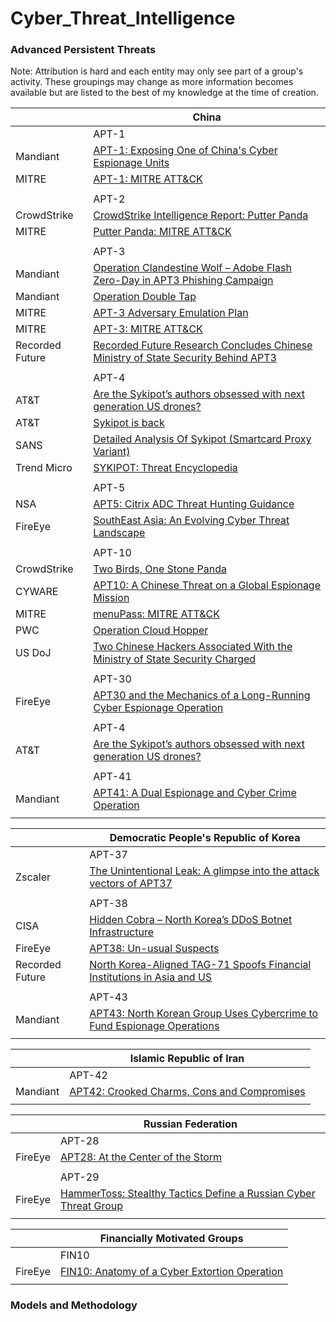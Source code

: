 # Cyber_Threat_Intelligence

### [](#apts) Advanced Persistent Threats

Note: Attribution is hard and each entity may only see part of a group's activity. These groupings may change as more information becomes available but are listed to the best of my knowledge at the time of creation.

| | China |
| --- | --- |
| | APT-1 |
| Mandiant | [APT-1: Exposing One of China's Cyber Espionage Units ](https://www.mandiant.com/sites/default/files/2021-09/mandiant-apt1-report.pdf) |
| MITRE | [APT-1: MITRE ATT&CK ](https://attack.mitre.org/groups/G0006/) |
| | |
| | APT-2 |
| CrowdStrike | [ CrowdStrike Intelligence Report: Putter Panda ](https://cdn0.vox-cdn.com/assets/4589853/crowdstrike-intelligence-report-putter-panda.original.pdf) |
| MITRE | [Putter Panda: MITRE ATT&CK ](https://attack.mitre.org/groups/G0024/) |
| | |
| | APT-3 |
| Mandiant | [ Operation Clandestine Wolf – Adobe Flash Zero-Day in APT3 Phishing Campaign ](https://www.mandiant.com/resources/blog/operation-clandestine-wolf-adobe-flash-zero-day) |
| Mandiant | [ Operation Double Tap ](https://www.mandiant.com/resources/blog/operation-doubletap) |
| MITRE | [ APT-3 Adversary Emulation Plan ](https://attack.mitre.org/docs/APT3_Adversary_Emulation_Plan.pdf) |
| MITRE | [APT-3: MITRE ATT&CK ](https://attack.mitre.org/groups/G0022/) |
| Recorded Future | [ Recorded Future Research Concludes Chinese Ministry of State Security Behind APT3 ](https://www.recordedfuture.com/chinese-mss-behind-apt3) |
| | |
| | APT-4 |
| AT&T| [ Are the Sykipot’s authors obsessed with next generation US drones? ](https://cybersecurity.att.com/blogs/labs-research/are-the-sykipots-authors-obsessed-with-next-generation-us-drones) |
| AT&T | [ Sykipot is back ](https://cybersecurity.att.com/blogs/labs-research/sykipot-is-back) |
| SANS | [ Detailed Analysis Of Sykipot (Smartcard Proxy Variant) ](https://sansorg.egnyte.com/dl/aeWhtU8PVW) |
| Trend Micro | [ SYKIPOT: Threat Encyclopedia ](https://www.trendmicro.com/vinfo/us/threat-encyclopedia/malware/SYKIPOT) |
| | |
| | APT-5 |
| NSA | [ APT5: Citrix ADC Threat Hunting Guidance ](https://media.defense.gov/2022/Dec/13/2003131586/-1/-1/0/CSA-APT5-CITRIXADC-V1.PDF) |
| FireEye | [ SouthEast Asia: An Evolving Cyber Threat Landscape ](https://paper.bobylive.com/Security/APT_Report/rpt-southeast-asia-threat-landscape.pdf) |
| | |
| | APT-10 |
| CrowdStrike | [ Two Birds, One Stone Panda ](https://www.crowdstrike.com/blog/two-birds-one-stone-panda/) |
| CYWARE | [ APT10: A Chinese Threat on a Global Espionage Mission ](https://cyware.com/resources/research-and-analysis/apt10-a-chinese-threat-on-a-global-espionage-mission-56fe) |
| MITRE | [menuPass: MITRE ATT&CK ](https://attack.mitre.org/groups/G0045/) |
| PWC | [ Operation Cloud Hopper ](https://www.pwc.co.uk/cyber-security/pdf/pwc-uk-operation-cloud-hopper-report-april-2017.pdf) |
| US DoJ | [ Two Chinese Hackers Associated With the Ministry of State Security Charged ](https://www.justice.gov/opa/pr/two-chinese-hackers-associated-ministry-state-security-charged-global-computer-intrusion) |
| | |
| | APT-30 |
| FireEye | [ APT30 and the Mechanics of a Long-Running Cyber Espionage Operation ](https://services.google.com/fh/files/misc/apt30-and-the-mechanics-of-a-long-running-cyber-espionage-operation.pdf) |
| | |
| | APT-4 |
| AT&T| [ Are the Sykipot’s authors obsessed with next generation US drones? ](https://cybersecurity.att.com/blogs/labs-research/are-the-sykipots-authors-obsessed-with-next-generation-us-drones) |
| | |
| | APT-41 |
| Mandiant | [ APT41: A Dual Espionage and Cyber Crime Operation ](https://www.mandiant.com/sites/default/files/2022-02/rt-apt41-dual-operation.pdf) |
| | |

| | Democratic People's Republic of Korea |
| --- | --- |
| | APT-37 |
| Zscaler | [ The Unintentional Leak: A glimpse into the attack vectors of APT37 ](https://www.zscaler.com/blogs/security-research/unintentional-leak-glimpse-attack-vectors-apt37) |
| | |
| | APT-38 |
| CISA | [ Hidden Cobra – North Korea’s DDoS Botnet Infrastructure ](https://www.cisa.gov/news-events/alerts/2017/06/13/hidden-cobra-north-koreas-ddos-botnet-infrastructure) |
| FireEye | [ APT38: Un-usual Suspects ](https://services.google.com/fh/files/misc/apt38-un-usual-suspects.pdf) |
| Recorded Future | [ North Korea-Aligned TAG-71 Spoofs Financial Institutions in Asia and US ](https://go.recordedfuture.com/hubfs/reports/cta-2023-0606.pdf) |
| | |
| | APT-43 |
| Mandiant | [ APT43: North Korean Group Uses Cybercrime to Fund Espionage Operations ](https://services.google.com/fh/files/misc/apt43-report-en.pdf) |
| | |

| | Islamic Republic of Iran|
| --- | --- |
| | APT-42 |
| Mandiant | [ APT42: Crooked Charms, Cons and Compromises ](https://services.google.com/fh/files/misc/apt42-crooked-charms-cons-and-compromises.pdf) |
| | |

| | Russian Federation |
| --- | --- |
| | APT-28 |
| FireEye | [ APT28: At the Center of the Storm ](https://services.google.com/fh/files/misc/apt28-at-the-center-of-the-storm.pdf) |
| | |
| | APT-29 |
| FireEye | [ HammerToss: Stealthy Tactics Define a Russian Cyber Threat Group ](https://www.mandiant.com/sites/default/files/2021-09/rpt-apt29-hammertoss-1-1.pdf) |
| | |

| | Financially Motivated Groups |
| --- | --- |
| | FIN10 |
| FireEye | [ FIN10: Anatomy of a Cyber Extortion Operation ](https://www.mandiant.com/sites/default/files/2021-09/rpt-fin10-2.pdf) |
| | |

### [](#methodology) Models and Methodology
